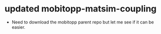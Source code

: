 # updated mobitopp-matsim-coupling
- Need to download the mobitopp parent repo but let me see if it can be easier.
